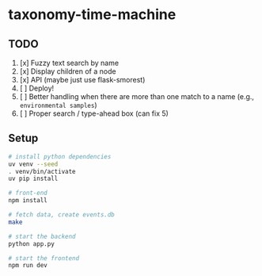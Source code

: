 # taxonomy-time-machine

## TODO

1. [x] Fuzzy text search by name
2. [x] Display children of a node
3. [x] API (maybe just use flask-smorest)
4. [ ] Deploy!
5. [ ] Better handling when there are more than one match to a name (e.g.,
   `environmental samples`)
6. [ ] Proper search / type-ahead box (can fix 5)

## Setup

```sh
# install python dependencies
uv venv --seed
. venv/bin/activate
uv pip install

# front-end
npm install

# fetch data, create events.db
make

# start the backend
python app.py

# start the frontend
npm run dev
```
